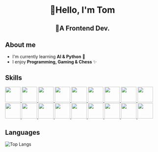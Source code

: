 <!-- https://github.com/ikatyang/emoji-cheat-sheet -->

<h1 align="center">🍰Hello, I'm Tom</h1>
<h2 align="center">🍍A Frontend Dev.</h2>

## About me

- I'm currently learning **AI & Python** 🐍
- I enjoy **Programming, Gaming & Chess** ✨

## Skills

<a href="https://www.w3schools.com/html/default.asp">
  <img
    src="https://cdn.jsdelivr.net/gh/devicons/devicon/icons/html5/html5-original.svg"
    width="50"
  />
</a>
<a href="https://www.w3schools.com/css/default.asp">
  <img
    src="https://cdn.jsdelivr.net/gh/devicons/devicon/icons/css3/css3-original.svg"
    width="50"
  />
</a>
<a href="https://www.w3schools.com/js/default.asp">
  <img
    src="https://cdn.jsdelivr.net/gh/devicons/devicon/icons/javascript/javascript-original.svg"
    width="50"
  />
</a>
<a href="https://www.typescriptlang.org/">
  <img
    src="https://cdn.jsdelivr.net/gh/devicons/devicon/icons/typescript/typescript-original.svg"
    width="50"
  />
</a>
<a href="https://reactjs.org/">
  <img
    src="https://cdn.jsdelivr.net/gh/devicons/devicon/icons/react/react-original.svg"
    width="50"
  />
</a>
<a href="https://www.w3schools.com/python/default.asp">
  <img
    src="https://cdn.jsdelivr.net/gh/devicons/devicon/icons/threejs/threejs-original-wordmark.svg"
    width="50"
  />
</a>
<a href="https://github.com/">
  <img
    src="https://cdn.jsdelivr.net/gh/devicons/devicon/icons/github/github-original.svg"
    width="50"
  />
</a>
<a href="https://firebase.google.com/">
  <img
    src="https://cdn.jsdelivr.net/gh/devicons/devicon/icons/firebase/firebase-plain.svg"
    width="50"
  />
</a>
<a href="https://sass-lang.com/">
  <img
    src="https://cdn.jsdelivr.net/gh/devicons/devicon/icons/sass/sass-original.svg"
    width="50"
  />
</a>
<a href="https://code.visualstudio.com/">
  <img
    src="https://cdn.jsdelivr.net/gh/devicons/devicon/icons/vscode/vscode-original.svg"
    width="50"
  />
</a>
<a href="https://wordpress.com/">
  <img
    src="https://cdn.jsdelivr.net/gh/devicons/devicon/icons/wordpress/wordpress-plain.svg"
    width="50"
  />
</a>
<a href="https://getbootstrap.com/">
  <img
    src="https://cdn.jsdelivr.net/gh/devicons/devicon/icons/bootstrap/bootstrap-original.svg"
    width="50"
  />
</a>
<a href="https://tailwindcss.com/">
  <img
    src="https://cdn.jsdelivr.net/gh/devicons/devicon/icons/tailwindcss/tailwindcss-original-wordmark.svg"
    width="50"
  />
</a>
<a href="https://d3js.org/">
  <img
    src="https://cdn.jsdelivr.net/gh/devicons/devicon/icons/d3js/d3js-original.svg"
    width="50"
  />
</a>
<a href="https://nextjs.org/">
  <img
    src="https://cdn.jsdelivr.net/gh/devicons/devicon/icons/nextjs/nextjs-original-wordmark.svg"
    width="50"
  />
</a>
<a href="https://www.opengl.org/">
  <img
    src="https://cdn.jsdelivr.net/gh/devicons/devicon/icons/opengl/opengl-original.svg"
    width="50"
  />
</a>
<a href="https://www.opengl.org/">
  <img
    src="https://cdn.jsdelivr.net/gh/devicons/devicon/icons/python/python-original.svg"
    width="50"
  />
</a>
<a href="https://www.figma.com/">
  <img
    src="https://cdn.jsdelivr.net/gh/devicons/devicon/icons/figma/figma-original.svg"
    width="50"
  />
</a>

<!-- ![GitHub stats](https://github-readme-stats.vercel.app/api?username=TomFanHM&show_icons=true&hide_border=true) -->

## Languages

![Top Langs](https://github-readme-stats.vercel.app/api/top-langs/?username=TomFanHM&size_weight=0.5&count_weight=0.5)
